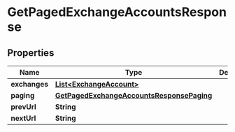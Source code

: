 

# GetPagedExchangeAccountsResponse


## Properties

| Name | Type | Description | Notes |
|------------ | ------------- | ------------- | -------------|
|**exchanges** | [**List&lt;ExchangeAccount&gt;**](ExchangeAccount.md) |  |  |
|**paging** | [**GetPagedExchangeAccountsResponsePaging**](GetPagedExchangeAccountsResponsePaging.md) |  |  [optional] |
|**prevUrl** | **String** |  |  [optional] |
|**nextUrl** | **String** |  |  [optional] |



